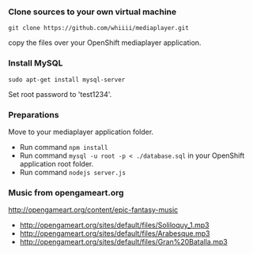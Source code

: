### Clone sources to your own virtual machine

`git clone https://github.com/whiiii/mediaplayer.git`

copy the files over your OpenShift mediaplayer application.

### Install MySQL 

`sudo apt-get install mysql-server`

Set root password to 'test1234'.

### Preparations
Move to your mediaplayer application folder. 

 - Run command `npm install`
 - Run command `mysql -u root -p < ./database.sql` in your OpenShift application root folder.
 - Run command `nodejs server.js`

### Music from opengameart.org

http://opengameart.org/content/epic-fantasy-music

- http://opengameart.org/sites/default/files/Soliloquy_1.mp3
- http://opengameart.org/sites/default/files/Arabesque.mp3
- http://opengameart.org/sites/default/files/Gran%20Batalla.mp3